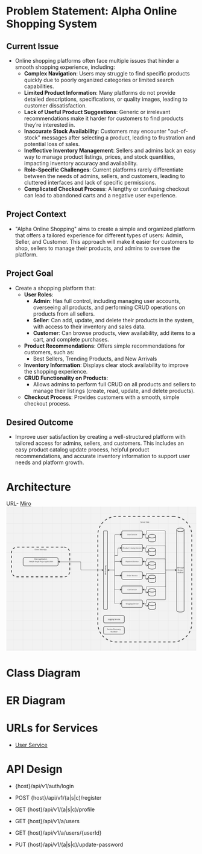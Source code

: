 # Problem Statement: Alpha Online Shopping System

## Current Issue
- Online shopping platforms often face multiple issues that hinder a smooth shopping experience, including:
  - **Complex Navigation**: Users may struggle to find specific products quickly due to poorly organized categories or limited search capabilities.
  - **Limited Product Information**: Many platforms do not provide detailed descriptions, specifications, or quality images, leading to customer dissatisfaction.
  - **Lack of Useful Product Suggestions**: Generic or irrelevant recommendations make it harder for customers to find products they’re interested in.
  - **Inaccurate Stock Availability**: Customers may encounter "out-of-stock" messages after selecting a product, leading to frustration and potential loss of sales.
  - **Ineffective Inventory Management**: Sellers and admins lack an easy way to manage product listings, prices, and stock quantities, impacting inventory accuracy and availability.
  - **Role-Specific Challenges**: Current platforms rarely differentiate between the needs of admins, sellers, and customers, leading to cluttered interfaces and lack of specific permissions.
  - **Complicated Checkout Process**: A lengthy or confusing checkout can lead to abandoned carts and a negative user experience.

## Project Context
- "Alpha Online Shopping" aims to create a simple and organized platform that offers a tailored experience for different types of users: Admin, Seller, and Customer. This approach will make it easier for customers to shop, sellers to manage their products, and admins to oversee the platform.

## Project Goal
- Create a shopping platform that:
  - **User Roles**:
    - **Admin**: Has full control, including managing user accounts, overseeing all products, and performing CRUD operations on products from all sellers.
    - **Seller**: Can add, update, and delete their products in the system, with access to their inventory and sales data.
    - **Customer**: Can browse products, view availability, add items to a cart, and complete purchases.
  - **Product Recommendations**: Offers simple recommendations for customers, such as:
    - Best Sellers, Trending Products, and New Arrivals
  - **Inventory Information**: Displays clear stock availability to improve the shopping experience.
  - **CRUD Functionality on Products**:
    - Allows admins to perform full CRUD on all products and sellers to manage their listings (create, read, update, and delete products).
  - **Checkout Process**: Provides customers with a smooth, simple checkout process.

## Desired Outcome
- Improve user satisfaction by creating a well-structured platform with tailored access for admins, sellers, and customers. This includes an easy product catalog update process, helpful product recommendations, and accurate inventory information to support user needs and platform growth.

# Architecture
URL- [Miro](https://miro.com/app/board/uXjVLLaCK1s=/?share_link_id=877918259717)
![image info](./rsc/ArchitectureDiagram.png)
# Class Diagram
# ER Diagram

# URLs for Services
- [User Service](https://github.com/HeinHtetZawNeo/alpha-online-shopping-usrsvc)

# API Design
- {host}/api/v1/auth/login

- POST {host}/api/v1/(a|s|c)/register
- GET {host}/api/v1/(a|s|c)/profile
- GET {host}/api/v1/a/users
- GET {host}/api/v1/a/users/{userId}
- PUT {host}/api/v1/(a|s|c)/update-password
